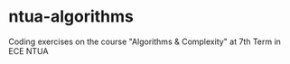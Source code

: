 # ntua-algorithms
Coding exercises on the course "Algorithms &amp; Complexity" at 7th Term in ECE NTUA
